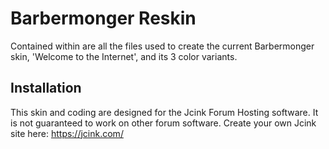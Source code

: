 # Barbermonger Reskin

Contained within are all the files used to create the current Barbermonger skin, 'Welcome to the Internet', and its 3 color variants.

## Installation

This skin and coding are designed for the Jcink Forum Hosting software. It is not guaranteed to work on other forum software.
Create your own Jcink site here: https://jcink.com/
